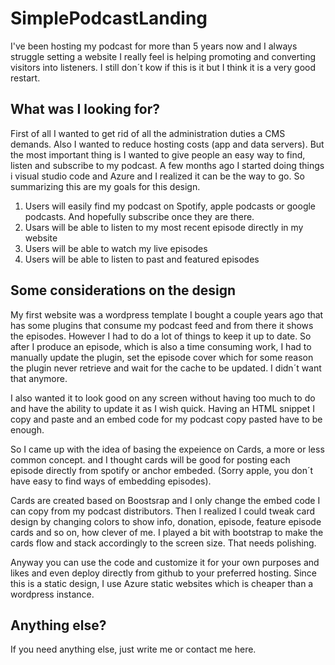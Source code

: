 # SimplePodcastLanding

I've been hosting my podcast for more than 5 years now and I always struggle setting a website I really feel is helping promoting and converting visitors into listeners. I still don´t kow if this is it but I think it is a very good restart.

## What was I looking for?

First of all I wanted to get rid of all the administration duties a CMS demands. Also I wanted to reduce hosting costs (app and data servers). But the most important thing is I wanted to give people an easy way to find, listen and subscribe to my podcast. A few months ago I started doing things i visual studio code and Azure and I realized it can be the way to go. So summarizing this are my goals for this design.

1. Users will easily find my podcast on Spotify, apple podcasts or google podcasts. And hopefully subscribe once they are there. 
2. Usars will be able to listen to my most recent episode directly in my website
3. Users will be able to watch my live episodes
4. Users will be able to listen to past and featured episodes

## Some considerations on the design

My first website was a wordpress template I bought a couple years ago that has some plugins that consume my podcast feed and from there it shows the episodes. However I had to do a lot of things to keep it up to date. So after I produce an episode, which is also a time consuming work, I had to manually update the plugin, set the episode cover which for some reason the plugin never retrieve and wait for the cache to be updated. I didn´t want that anymore.

I also wanted it to look good on any screen without having too much to do and have the ability to update it as I wish quick. Having an HTML snippet I copy and paste and an embed code for my podcast copy pasted have to be enough.

So I came up with the idea of basing the expeience on Cards, a more or less common concept. and I thought cards will be good for posting each episode directly from spotify or anchor embeded. (Sorry apple, you don´t have easy to find ways of embedding episodes).

Cards are created based on Boostsrap and I only change the embed code I can copy from my podcast distributors. Then I realized I could tweak card design by changing colors to show info, donation, episode, feature episode cards and so on, how clever of me. I played a bit with bootstrap to make the cards flow and stack accordingly to the screen size. That needs polishing. 

Anyway you can use the code and customize it for your own purposes and likes and even deploy directly from github to your preferred hosting. Since this is a static design, I use Azure static websites which is cheaper than a wordpress instance.

## Anything else?

If you need anything else, just write me or contact me here.
